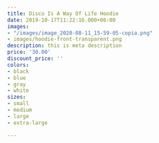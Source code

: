 ```yaml
---
title: Disco Is A Way Of Life Hoodie
date: 2019-10-17T11:22:16.000+06:00
images:
- "/images/image_2020-08-11_15-59-05-copia.png"
- images/hoodie-front-transparent.png
description: this is meta description
price: '30.00'
discount_price: ''
colors:
- black
- blue
- gray
- white
sizes:
- small
- medium
- large
- extra-large

---
```

